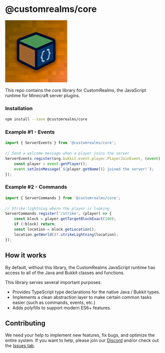 # @customrealms/core

<img src="https://github.com/projopenrealms/brand/blob/master/icon-solid/icon-solid.png" width="200" alt="CustomRealms Logo" />

This repo contains the core library for CustomRealms, the JavaScript runtime for Minecraft server plugins.

### Installation

```sh
npm install --save @customrealms/core
```

### Example #1 - Events

```ts
import { ServerEvents } from '@customrealms/core';

// Send a welcome message when a player joins the server
ServerEvents.register(org.bukkit.event.player.PlayerJoinEvent, (event) => {
	const player = event.getPlayer();
	event.setJoinMessage(`${player.getName()} joined the server!`);
});
```

### Example #2 - Commands

```ts
import { ServerCommands } from '@customrealms/core';

// Strike lightning where the player is looking
ServerCommands.register('/strike', (player) => {
	const block = player.getTargetBlockExact(100);
	if (!block) return;
	const location = block.getLocation();
	location.getWorld()?.strikeLightning(location);
});
```

## How it works

By default, without this library, the CustomRealms JavaScript runtime has access to all of the Java and Bukkit classes and functions.

This library serves several important purposes:

-   Provides TypeScript type declarations for the native Java / Bukkit types.
-   Implements a clean abstraction layer to make certain common tasks easier (such as commands, events, etc.)
-   Adds polyfills to support modern ES6+ features.

## Contributing

We need your help to implement new features, fix bugs, and optimize the entire system. If you want to help, please join our [Discord](https://discord.gg/bsTearKQsm) and/or check out the [Issues tab](https://github.com/customrealms/core/issues).
